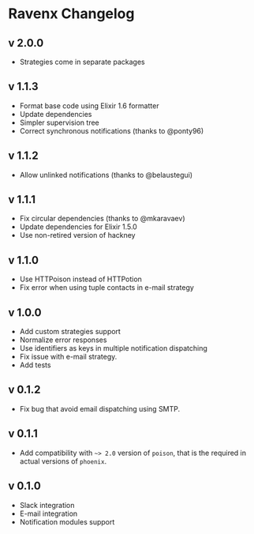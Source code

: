 # Ravenx Changelog

## v 2.0.0

* Strategies come in separate packages

## v 1.1.3

* Format base code using Elixir 1.6 formatter
* Update dependencies
* Simpler supervision tree
* Correct synchronous notifications (thanks to @ponty96)

## v 1.1.2

* Allow unlinked notifications (thanks to @belaustegui)

## v 1.1.1

* Fix circular dependencies (thanks to @mkaravaev)
* Update dependencies for Elixir 1.5.0
* Use non-retired version of hackney

## v 1.1.0

* Use HTTPoison instead of HTTPotion
* Fix error when using tuple contacts in e-mail strategy

## v 1.0.0

* Add custom strategies support
* Normalize error responses
* Use identifiers as keys in multiple notification dispatching
* Fix issue with e-mail strategy.
* Add tests

## v 0.1.2

* Fix bug that avoid email dispatching using SMTP.

## v 0.1.1

* Add compatibility with `~> 2.0` version of `poison`, that is the required in actual versions of `phoenix`.

## v 0.1.0

* Slack integration
* E-mail integration
* Notification modules support
